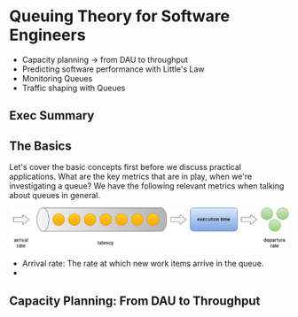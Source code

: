 # Queuing Theory for Software Engineers

- Capacity planning -> from DAU to throughput
- Predicting software performance with Little's Law
- Monitoring Queues
- Traffic shaping with Queues

## Exec Summary


## The Basics
Let's cover the basic concepts first before we discuss practical applications. What are the key metrics that are in play, when we're investigating a queue? We have the following relevant metrics when talking about queues in general.

![queue](docs/simple-queue.drawio.png)

- Arrival rate: The rate at which new work items arrive in the queue. 
- 


## Capacity Planning: From DAU to Throughput
